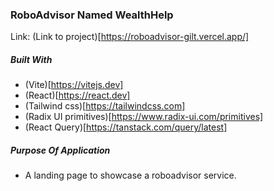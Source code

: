 
### RoboAdvisor Named WealthHelp
Link: (Link to project)[https://roboadvisor-gilt.vercel.app/]

##### Built With
- (Vite)[https://vitejs.dev]
- (React)[https://react.dev]
- (Tailwind css)[https://tailwindcss.com]
- (Radix UI primitives)[https://www.radix-ui.com/primitives]
- (React Query)[https://tanstack.com/query/latest]


##### Purpose Of Application
- A landing page to showcase a roboadvisor service.

